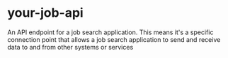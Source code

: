 # your-job-api
An API endpoint for a job search application. This means it's a specific connection point that allows a job search application to send and receive data to and from other systems or services
